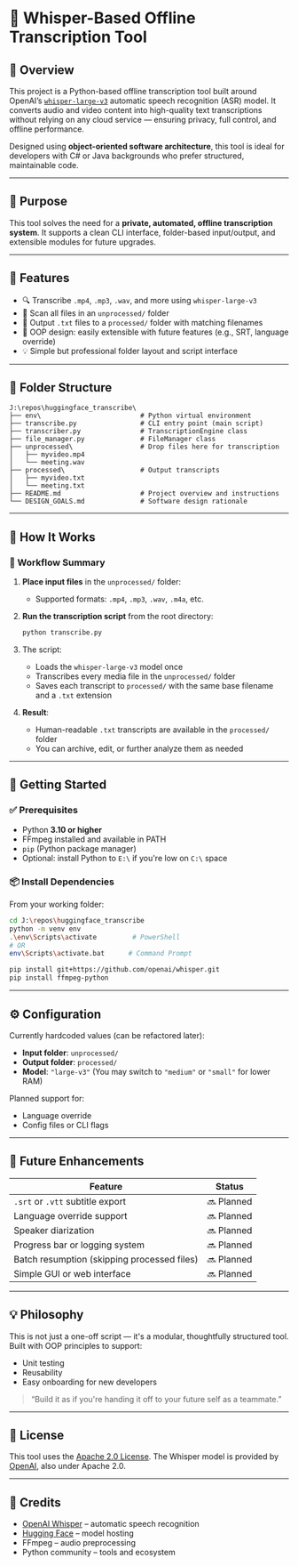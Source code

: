 # 🎷 Whisper-Based Offline Transcription Tool

## 📝 Overview

This project is a Python-based offline transcription tool built around OpenAI’s [`whisper-large-v3`](https://huggingface.co/openai/whisper-large-v3) automatic speech recognition (ASR) model. It converts audio and video content into high-quality text transcriptions without relying on any cloud service — ensuring privacy, full control, and offline performance.

Designed using **object-oriented software architecture**, this tool is ideal for developers with C# or Java backgrounds who prefer structured, maintainable code.

---

## 🌟 Purpose

This tool solves the need for a **private, automated, offline transcription system**. It supports a clean CLI interface, folder-based input/output, and extensible modules for future upgrades.

---

## 🧱 Features

* 🔍 Transcribe `.mp4`, `.mp3`, `.wav`, and more using `whisper-large-v3`
* 📂 Scan all files in an `unprocessed/` folder
* 📄 Output `.txt` files to a `processed/` folder with matching filenames
* 🔧 OOP design: easily extensible with future features (e.g., SRT, language override)
* 💡 Simple but professional folder layout and script interface

---

## 📁 Folder Structure

```plaintext
J:\repos\huggingface_transcribe\
├── env\                         # Python virtual environment
├── transcribe.py                # CLI entry point (main script)
├── transcriber.py               # TranscriptionEngine class
├── file_manager.py              # FileManager class
├── unprocessed\                 # Drop files here for transcription
│   ├── myvideo.mp4
│   └── meeting.wav
├── processed\                   # Output transcripts
│   ├── myvideo.txt
│   └── meeting.txt
├── README.md                    # Project overview and instructions
└── DESIGN_GOALS.md              # Software design rationale
```

---

## 🔄 How It Works

### 🔁 Workflow Summary

1. **Place input files** in the `unprocessed/` folder:

   * Supported formats: `.mp4`, `.mp3`, `.wav`, `.m4a`, etc.

2. **Run the transcription script** from the root directory:

   ```bash
   python transcribe.py
   ```

3. The script:

   * Loads the `whisper-large-v3` model once
   * Transcribes every media file in the `unprocessed/` folder
   * Saves each transcript to `processed/` with the same base filename and a `.txt` extension

4. **Result**:

   * Human-readable `.txt` transcripts are available in the `processed/` folder
   * You can archive, edit, or further analyze them as needed

---

## 🚀 Getting Started

### ✅ Prerequisites

* Python **3.10 or higher**
* FFmpeg installed and available in PATH
* `pip` (Python package manager)
* Optional: install Python to `E:\` if you're low on `C:\` space

### 📦 Install Dependencies

From your working folder:

```bash
cd J:\repos\huggingface_transcribe
python -m venv env
.\env\Scripts\activate         # PowerShell
# OR
env\Scripts\activate.bat      # Command Prompt

pip install git+https://github.com/openai/whisper.git
pip install ffmpeg-python
```

---

## ⚙️ Configuration

Currently hardcoded values (can be refactored later):

* **Input folder**: `unprocessed/`
* **Output folder**: `processed/`
* **Model**: `"large-v3"` (You may switch to `"medium"` or `"small"` for lower RAM)

Planned support for:

* Language override
* Config files or CLI flags

---

## 🧠 Future Enhancements

| Feature                                     | Status     |
| ------------------------------------------- | ---------- |
| `.srt` or `.vtt` subtitle export            | 🔜 Planned |
| Language override support                   | 🔜 Planned |
| Speaker diarization                         | 🔜 Planned |
| Progress bar or logging system              | 🔜 Planned |
| Batch resumption (skipping processed files) | 🔜 Planned |
| Simple GUI or web interface                 | 🔜 Planned |

---

## 💡 Philosophy

This is not just a one-off script — it's a modular, thoughtfully structured tool. Built with OOP principles to support:

* Unit testing
* Reusability
* Easy onboarding for new developers

> “Build it as if you're handing it off to your future self as a teammate.”

---

## 🔐 License

This tool uses the [Apache 2.0 License](https://www.apache.org/licenses/LICENSE-2.0).
The Whisper model is provided by [OpenAI](https://github.com/openai/whisper), also under Apache 2.0.

---

## 🙌 Credits

* [OpenAI Whisper](https://github.com/openai/whisper) – automatic speech recognition
* [Hugging Face](https://huggingface.co/openai/whisper-large-v3) – model hosting
* FFmpeg – audio preprocessing
* Python community – tools and ecosystem
